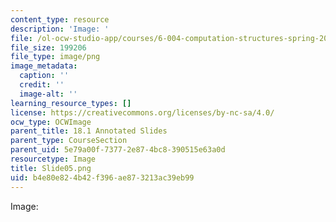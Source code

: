 ```yaml
---
content_type: resource
description: 'Image: '
file: /ol-ocw-studio-app/courses/6-004-computation-structures-spring-2017/b4e80e824b42f396ae873213ac39eb99_Slide05.png
file_size: 199206
file_type: image/png
image_metadata:
  caption: ''
  credit: ''
  image-alt: ''
learning_resource_types: []
license: https://creativecommons.org/licenses/by-nc-sa/4.0/
ocw_type: OCWImage
parent_title: 18.1 Annotated Slides
parent_type: CourseSection
parent_uid: 5e79a00f-7377-2e87-4bc8-390515e63a0d
resourcetype: Image
title: Slide05.png
uid: b4e80e82-4b42-f396-ae87-3213ac39eb99
---
```

Image: 
